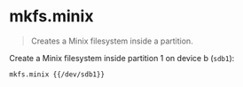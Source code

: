 mkfs.minix
==========

> Creates a Minix filesystem inside a partition.

Create a Minix filesystem inside partition 1 on device b (`sdb1`):

    mkfs.minix {{/dev/sdb1}}
